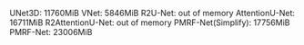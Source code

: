 UNet3D:                11760MiB
VNet:                   5846MiB
R2U-Net:               out of memory
AttentionU-Net:        16711MiB
R2AttentionU-Net:      out of memory
PMRF-Net(Simplify):    17756MiB
PMRF-Net:              23006MiB
